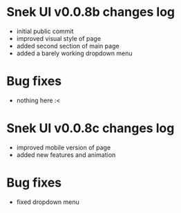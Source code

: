 # Snek UI v0.0.8b changes log
- initial public commit
- improved visual style of page
- added second section of main page
- added a barely working dropdown menu

# Bug fixes
- nothing here :<

# Snek UI v0.0.8c changes log
- improved mobile version of page
- added new features and animation

# Bug fixes
- fixed dropdown menu 

